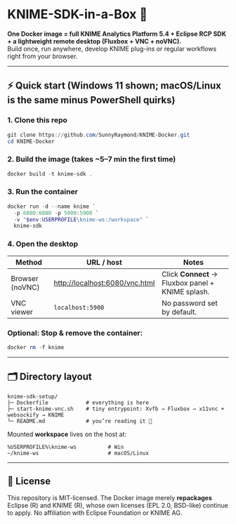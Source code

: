 # KNIME-SDK-in-a-Box 🐳

**One Docker image = full KNIME Analytics Platform 5.4 + Eclipse RCP SDK + a lightweight remote desktop (Fluxbox + VNC + noVNC).**  
Build once, run anywhere, develop KNIME plug-ins or regular workflows right from your browser.

---
## ⚡ Quick start (Windows 11 shown; macOS/Linux is the same minus PowerShell quirks)
### 1. Clone this repo
```powershell
git clone https://github.com/SunnyRaymond/KNIME-Docker.git
cd KNIME-Docker
```
### 2. Build the image (takes ~5–7 min the first time)
```powershell
docker build -t knime-sdk .
```

### 3. Run the container
```powershell
docker run -d --name knime `
  -p 6080:6080 -p 5900:5900 `
  -v "$env:USERPROFILE\knime-ws:/workspace" `
  knime-sdk
````

### 4. Open the desktop

| Method          | URL / host                                                       | Notes                                             |
| --------------- | ---------------------------------------------------------------- | ------------------------------------------------- |
| Browser (noVNC) | [http://localhost:6080/vnc.html](http://localhost:6080/vnc.html) | Click **Connect** → Fluxbox panel + KNIME splash. |
| VNC viewer      | `localhost:5900`                                                 | No password set by default.                       |

### Optional: Stop & remove the container:

```powershell
docker rm -f knime
```

---

## 🗂 Directory layout

```
knime-sdk-setup/
├─ Dockerfile            # everything is here
├─ start-knime-vnc.sh    # tiny entrypoint: Xvfb → Fluxbox → x11vnc + websockify → KNIME
└─ README.md             # you’re reading it 🙂
```

Mounted **workspace** lives on the host at:

```
%USERPROFILE%\knime-ws          # Win
~/knime-ws                      # macOS/Linux
```

---

## 🪪 License

This repository is MIT-licensed. The Docker image merely **repackages** Eclipse
(R) and KNIME (R), whose own licenses (EPL 2.0, BSD-like) continue to apply.
No affiliation with Eclipse Foundation or KNIME AG.
```

